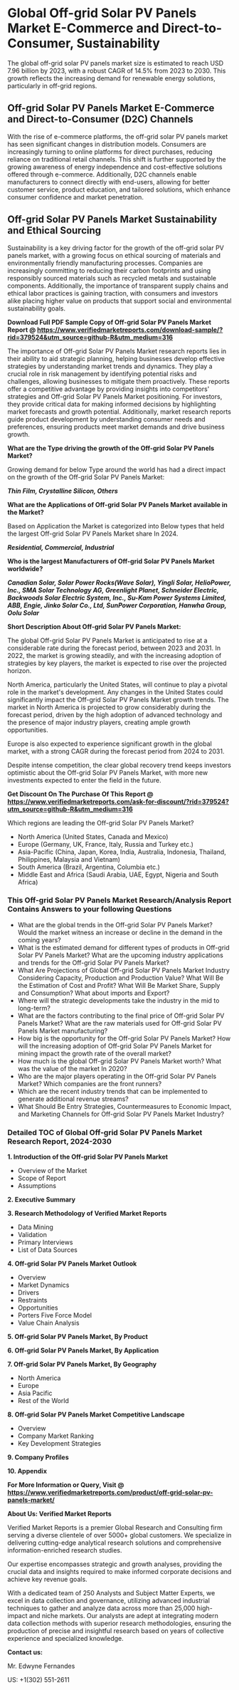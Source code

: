 <h1>Global Off-grid Solar PV Panels Market E-Commerce and Direct-to-Consumer, Sustainability</h1><p class=""><p>The global off-grid solar PV panels market size is estimated to reach USD 7.96 billion by 2023, with a robust CAGR of 14.5% from 2023 to 2030. This growth reflects the increasing demand for renewable energy solutions, particularly in off-grid regions.</p><h2>Off-grid Solar PV Panels Market E-Commerce and Direct-to-Consumer (D2C) Channels</h2><p>With the rise of e-commerce platforms, the off-grid solar PV panels market has seen significant changes in distribution models. Consumers are increasingly turning to online platforms for direct purchases, reducing reliance on traditional retail channels. This shift is further supported by the growing awareness of energy independence and cost-effective solutions offered through e-commerce. Additionally, D2C channels enable manufacturers to connect directly with end-users, allowing for better customer service, product education, and tailored solutions, which enhance consumer confidence and market penetration.</p><h2>Off-grid Solar PV Panels Market Sustainability and Ethical Sourcing</h2><p>Sustainability is a key driving factor for the growth of the off-grid solar PV panels market, with a growing focus on ethical sourcing of materials and environmentally friendly manufacturing processes. Companies are increasingly committing to reducing their carbon footprints and using responsibly sourced materials such as recycled metals and sustainable components. Additionally, the importance of transparent supply chains and ethical labor practices is gaining traction, with consumers and investors alike placing higher value on products that support social and environmental sustainability goals.</p></p><p class=""><strong>Download Full PDF Sample Copy of Off-grid Solar PV Panels Market Report @ <a href="https://www.verifiedmarketreports.com/download-sample/?rid=379524&utm_source=github-R&utm_medium=316" target="_blank">https://www.verifiedmarketreports.com/download-sample/?rid=379524&utm_source=github-R&utm_medium=316</a></strong></p><p>The importance of&nbsp;Off-grid Solar PV Panels Market research reports lies in their ability to aid strategic planning, helping businesses develop effective strategies by understanding market trends and dynamics. They play a crucial role in risk management by identifying potential risks and challenges, allowing businesses to mitigate them proactively. These reports offer a competitive advantage by providing insights into competitors' strategies and Off-grid Solar PV Panels Market positioning. For investors, they provide critical data for making informed decisions by highlighting market forecasts and growth potential. Additionally, market research reports guide product development by understanding consumer needs and preferences, ensuring products meet market demands and drive business growth.</p><p><strong>What are the&nbsp;Type driving the growth of the Off-grid Solar PV Panels Market?</strong></p><p id="" class="">Growing demand for below Type around the world has had a direct impact on the growth of the Off-grid Solar PV Panels Market:</p><p class=""><em><strong>Thin Film, Crystalline Silicon, Others</strong></em></p><p class=""><strong>What are the&nbsp;Applications&nbsp;of Off-grid Solar PV Panels Market available in the Market?</strong></p><p id="" class="">Based on Application the Market is categorized into Below types that held the largest Off-grid Solar PV Panels Market share In 2024.</p><p class=""><em><strong>Residential, Commercial, Industrial</strong></em></p><p class=""><strong>Who is the largest Manufacturers of Off-grid Solar PV Panels Market worldwide?</strong></p><p><em><strong>Canadian Solar, Solar Power Rocks(Wave Solar), Yingli Solar, HelioPower, Inc., SMA Solar Technology AG, Greenlight Planet, Schneider Electric, Backwoods Solar Electric System, Inc., Su-Kam Power Systems Limited, ABB, Engie, Jinko Solar Co., Ltd, SunPower Corporation, Hanwha Group, Oolu Solar</strong></em></p><p id="" class=""><strong>Short Description About Off-grid Solar PV Panels Market:</strong></p><p>The global Off-grid Solar PV Panels Market is anticipated to rise at a considerable rate during the forecast period, between 2023 and 2031. In 2022, the market is growing steadily, and with the increasing adoption of strategies by key players, the market is expected to rise over the projected horizon.</p><p>North America, particularly the United States, will continue to play a pivotal role in the market's development. Any changes in the United States could significantly impact the Off-grid Solar PV Panels Market growth trends. The market in North America is projected to grow considerably during the forecast period, driven by the high adoption of advanced technology and the presence of major industry players, creating ample growth opportunities.</p><p>Europe is also expected to experience significant growth in the global market, with a strong CAGR during the forecast period from 2024 to 2031.</p><p>Despite intense competition, the clear global recovery trend keeps investors optimistic about the Off-grid Solar PV Panels Market, with more new investments expected to enter the field in the future.</p><p id="" class=""><strong>Get Discount On The Purchase Of This Report @ <a href="https://www.verifiedmarketreports.com/ask-for-discount/?rid=379524?utm_source=github-R&utm_medium=316" target="_blank">https://www.verifiedmarketreports.com/ask-for-discount/?rid=379524?utm_source=github-R&utm_medium=316</a></strong></p><p class="">Which regions are leading the Off-grid Solar PV Panels Market?</p><ul><li>North America (United States, Canada and Mexico)</li><li>Europe (Germany, UK, France, Italy, Russia and Turkey etc.)</li><li>Asia-Pacific (China, Japan, Korea, India, Australia, Indonesia, Thailand, Philippines, Malaysia and Vietnam)</li><li>South America (Brazil, Argentina, Columbia etc.)</li><li>Middle East and Africa (Saudi Arabia, UAE, Egypt, Nigeria and South Africa)</li></ul><h3 id="" class="">This Off-grid Solar PV Panels Market Research/Analysis Report Contains Answers to your following Questions</h3><ul><li>What are the global trends in the Off-grid Solar PV Panels Market? Would the market witness an increase or decline in the demand in the coming years?</li><li>What is the estimated demand for different types of products in Off-grid Solar PV Panels Market? What are the upcoming industry applications and trends for the Off-grid Solar PV Panels Market?</li><li>What Are Projections of Global Off-grid Solar PV Panels Market Industry Considering Capacity, Production and Production Value? What Will Be the Estimation of Cost and Profit? What Will Be Market Share, Supply and Consumption? What about imports and Export?</li><li>Where will the strategic developments take the industry in the mid to long-term?</li><li>What are the factors contributing to the final price of Off-grid Solar PV Panels Market? What are the raw materials used for Off-grid Solar PV Panels Market manufacturing?</li><li>How big is the opportunity for the Off-grid Solar PV Panels Market? How will the increasing adoption of Off-grid Solar PV Panels Market for mining impact the growth rate of the overall market?</li><li>How much is the global Off-grid Solar PV Panels Market worth? What was the value of the market In 2020?</li><li>Who are the major players operating in the Off-grid Solar PV Panels Market? Which companies are the front runners?</li><li>Which are the recent industry trends that can be implemented to generate additional revenue streams?</li><li>What Should Be Entry Strategies, Countermeasures to Economic Impact, and Marketing Channels for Off-grid Solar PV Panels Market Industry?</li></ul><h3 id="" class="">Detailed TOC of Global Off-grid Solar PV Panels Market Research Report, 2024-2030</h3><p id="" class=""><strong>1. Introduction of the Off-grid Solar PV Panels Market</strong></p><ul><li>Overview of the Market</li><li>Scope of Report</li><li>Assumptions</li></ul><p id="" class=""><strong>2. Executive Summary</strong></p><p id="" class=""><strong>3. Research Methodology of Verified Market Reports</strong></p><ul><li>Data Mining</li><li>Validation</li><li>Primary Interviews</li><li>List of Data Sources</li></ul><p id="" class=""><strong>4. Off-grid Solar PV Panels Market Outlook</strong></p><ul><li>Overview</li><li>Market Dynamics</li><li>Drivers</li><li>Restraints</li><li>Opportunities</li><li>Porters Five Force Model</li><li>Value Chain Analysis</li></ul><p id="" class=""><strong>5. Off-grid Solar PV Panels Market, By Product</strong></p><p id="" class=""><strong>6. Off-grid Solar PV Panels Market, By Application</strong></p><p id="" class=""><strong>7. Off-grid Solar PV Panels Market, By Geography</strong></p><ul><li>North America</li><li>Europe</li><li>Asia Pacific</li><li>Rest of the World</li></ul><p id="" class=""><strong>8. Off-grid Solar PV Panels Market Competitive Landscape</strong></p><ul><li>Overview</li><li>Company Market Ranking</li><li>Key Development Strategies</li></ul><p id="" class=""><strong>9. Company Profiles</strong></p><p id="" class=""><strong>10. Appendix</strong></p><p id="" class=""><strong>For More Information or Query, Visit @ <a href="https://www.verifiedmarketreports.com/product/off-grid-solar-pv-panels-market/" target="_blank">https://www.verifiedmarketreports.com/product/off-grid-solar-pv-panels-market/</a></strong></p><p id="" class=""><strong>About Us: Verified Market Reports</strong></p><p id="" class="">Verified Market Reports is a premier Global Research and Consulting firm serving a diverse clientele of over 5000+ global customers. We specialize in delivering cutting-edge analytical research solutions and comprehensive information-enriched research studies.</p><p id="" class="">Our expertise encompasses strategic and growth analyses, providing the crucial data and insights required to make informed corporate decisions and achieve key revenue goals.</p><p id="" class="">With a dedicated team of 250 Analysts and Subject Matter Experts, we excel in data collection and governance, utilizing advanced industrial techniques to gather and analyze data across more than 25,000 high-impact and niche markets. Our analysts are adept at integrating modern data collection methods with superior research methodologies, ensuring the production of precise and insightful research based on years of collective experience and specialized knowledge.</p><p id="" class=""><strong>Contact us:</strong></p><p id="" class="">Mr. Edwyne Fernandes</p><p id="" class="">US: +1(302) 551-2611</p>